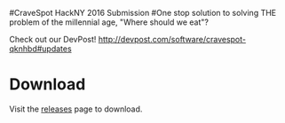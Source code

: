 #CraveSpot
HackNY 2016 Submission
#One stop solution to solving THE problem of the millennial age, "Where should we eat"?
 
Check out our DevPost! 
http://devpost.com/software/cravespot-qknhbd#updates
 
# Download
Visit the [releases](https://github.com/theryan722/CraveSpot/releases) page to download.

